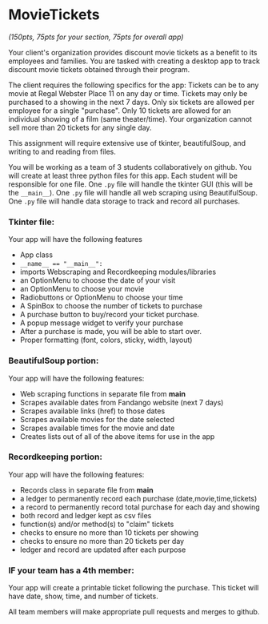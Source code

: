 # MovieTickets

_(150pts, 75pts for your section, 75pts for overall app)_

Your client's organization provides discount movie tickets as a benefit to 
its employees and families.
You are tasked with creating a desktop app to track discount movie tickets
obtained through their program.

The client requires the following specifics for the app:
Tickets can be to any movie at Regal Webster Place 11 on any day or time.
Tickets may only be purchased to a showing in the next 7 days.
Only six tickets are allowed per employee for a single "purchase".
Only 10 tickets are allowed for an individual showing of a film (same theater/time).
Your organization cannot sell more than 20 tickets for any single day.

This assignment will require extensive use of tkinter, beautifulSoup,
and writing to and reading from files.

You will be working as a team of 3 students collaboratively on github.
You will create at least three python files for this app.
Each student will be responsible for one file.
One `.py` file will handle the tkinter GUI (this will be the `__main__`). 
One `.py` file will handle all web scraping using BeautifulSoup. 
One `.py` file will handle data storage to track and record all purchases.

### Tkinter file:
Your app will have the following features
- App class 
- `__name__ == "__main__":`
- imports Webscraping and Recordkeeping modules/libraries
- an OptionMenu to choose the date of your visit
- an OptionMenu to choose your movie
- Radiobuttons or OptionMenu to choose your time
- A SpinBox to choose the number of tickets to purchase
- A purchase button to buy/record your ticket purchase.
- A popup message widget to verify your purchase
- After a purchase is made, you will be able to start over.
- Proper formatting (font, colors, sticky, width, layout)

### BeautifulSoup portion:
Your app will have the following features:
- Web scraping functions in separate file from __main__
- Scrapes available dates from Fandango website (next 7 days)
- Scrapes available links (href) to those dates
- Scrapes available movies for the date selected
- Scrapes available times for the movie and date
- Creates lists out of all of the above items for use in the app

### Recordkeeping portion:
Your app will have the following features:
- Records class in separate file from __main__
- a ledger to permanently record each purchase (date,movie,time,tickets)
- a record to permanently record total purchase for each day and showing
- both record and ledger kept as csv files
- function(s) and/or method(s) to "claim" tickets 
- checks to ensure no more than 10 tickets per showing
- checks to ensure no more than 20 tickets per day
- ledger and record are updated after each purpose

### IF your team has a 4th member:

Your app will create a printable ticket following the purchase.
This ticket will have date, show, time, and number of tickets.

All team members will make appropriate pull requests and merges to github.
